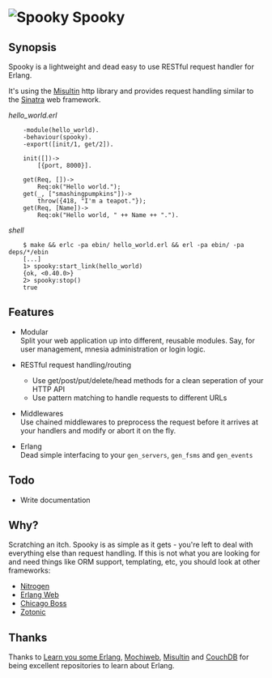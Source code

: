# ![Spooky](http://flashingpumpkin.github.com/spooky/spooky.svg) Spooky 

## Synopsis

Spooky is a lightweight and dead easy to use RESTful request handler for 
Erlang.

It's using the [Misultin](https://github.com/ostinelli/misultin) http 
library and provides request handling similar to the 
[Sinatra](http://www.sinatrarb.com/) web framework.

*hello_world.erl*

        -module(hello_world).
        -behaviour(spooky).
        -export([init/1, get/2]).

        init([])->
            [{port, 8000}].

        get(Req, [])->
            Req:ok("Hello world.");
        get(_, ["smashingpumpkins"])->
            throw({418, "I'm a teapot."});
        get(Req, [Name])->
            Req:ok("Hello world, " ++ Name ++ ".").

*shell*

        $ make && erlc -pa ebin/ hello_world.erl && erl -pa ebin/ -pa deps/*/ebin
        [...]
        1> spooky:start_link(hello_world)
        {ok, <0.40.0>}
        2> spooky:stop()
        true

## Features

* Modular  
  Split your web application up into different, reusable modules. Say,
  for user management, mnesia administration or login logic.

* RESTful request handling/routing
    - Use get/post/put/delete/head methods for a clean seperation of 
      your HTTP API
    - Use pattern matching to handle requests to different URLs

* Middlewares  
  Use chained middlewares to preprocess the request before it arrives 
  at your handlers and modify or abort it on the fly.

* Erlang  
  Dead simple interfacing to your `gen_servers`, `gen_fsms` and 
  `gen_events`

## Todo

* Write documentation

## Why?

Scratching an itch. Spooky is as simple as it gets - you're left to deal
with everything else than request handling. If this is not what you are
looking for and need things like ORM support, templating, etc, you should
look at other frameworks:

* [Nitrogen](http://nitrogenproject.com/)
* [Erlang Web](http://www.erlang-web.org/)
* [Chicago Boss](http://www.chicagoboss.org/)
* [Zotonic](http://zotonic.com/)

## Thanks

Thanks to [Learn you some Erlang](http://www.learnyousomeerlang.com), 
[Mochiweb](https://github.com/mochi/mochiweb), 
[Misultin](https://github.com/ostinelli/misultin) and
[CouchDB](http://couchdb.org/) for being excellent repositories to learn
about Erlang.
